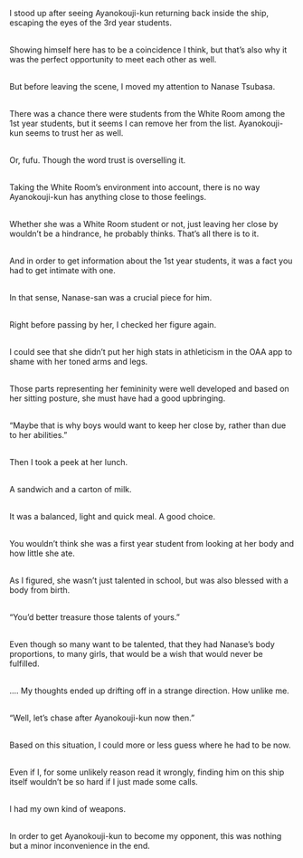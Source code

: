 I stood up after seeing Ayanokouji-kun returning back inside the ship, escaping the eyes of the 3rd year students.<br><br>

Showing himself here has to be a coincidence I think, but that’s also why it was the perfect opportunity to meet each other as well.<br><br>

But before leaving the scene, I moved my attention to Nanase Tsubasa.<br><br>

There was a chance there were students from the White Room among the 1st year students, but it seems I can remove her from the list. Ayanokouji-kun seems to trust her as well.<br><br>

Or, fufu. Though the word trust is overselling it.<br><br>

Taking the White Room’s environment into account, there is no way Ayanokouji-kun has anything close to those feelings.<br><br>

Whether she was a White Room student or not, just leaving her close by wouldn’t be a hindrance, he probably thinks. That’s all there is to it.<br><br>

And in order to get information about the 1st year students, it was a fact you had to get intimate with one.<br><br>

In that sense, Nanase-san was a crucial piece for him. <br><br>

Right before passing by her, I checked her figure again.<br><br>

I could see that she didn’t put her high stats in athleticism in the OAA app to shame with her toned arms and legs.<br><br>

Those parts representing her femininity were well developed and based on her sitting posture, she must have had a good upbringing.<br><br>

“Maybe that is why boys would want to keep her close by, rather than due to her abilities.”<br><br>

Then I took a peek at her lunch.<br><br>

A sandwich and a carton of milk.<br><br>

It was a balanced, light and quick meal. A good choice.<br><br>

You wouldn’t think she was a first year student from looking at her body and how little she ate.<br><br>

As I figured, she wasn’t just talented in school, but was also blessed with a body from birth.<br><br>

“You’d better treasure those talents of yours.”<br><br>

Even though so many want to be talented, that they had Nanase’s body proportions, to many girls, that would be a wish that would never be fulfilled.<br><br>

…. My thoughts ended up drifting off in a strange direction. How unlike me.<br><br>

“Well, let’s chase after Ayanokouji-kun now then.”<br><br>

Based on this situation, I could more or less guess where he had to be now.<br><br>

Even if I, for some unlikely reason read it wrongly, finding him on this ship itself wouldn’t be so hard if I just made some calls.<br><br>

I had my own kind of weapons.<br><br>

In order to get Ayanokouji-kun to become my opponent, this was nothing but a minor inconvenience in the end.<br><br>